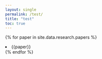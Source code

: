 ```yaml
---
layout: single
permalink: /test/
title: "test"
toc: true
---
```


{% for paper in site.data.research.papers %}
  <li>
  {{paper}}
  </li>
{% endfor %}
